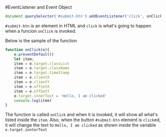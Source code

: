 #EventListener and Event Object

```js
document.querySelector('#submit-btn').addEventListener('click', onClick)
```

`#submit-btn` is an element in HTML and `click` is what's going to happen when a funcion `onClick` is invoked.

Below is the sample of the function

```js
function onClick(e){
    e.preventDefault()
    let item;
    item = e.target.classList
    item = e.target.className
    item = e.target.timeStamp
    item = e.clientX
    item = e.clientY
    item = e.offsetX
    item = e.offSetY
    e.target.innerText = 'Hello, I am clicked'
    console.log(item)
}
```

The function is called `onClick` and when it is invoked, it will show all what's listed inside the `item`. Also, when the button `#submit-btn` element is `click`ed, it will change the text to `Hello, I am clicked` as shown inside the variable `e.target.innterText`

